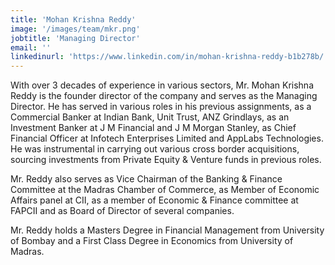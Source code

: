 ```yaml
---
title: 'Mohan Krishna Reddy'
image: '/images/team/mkr.png'
jobtitle: 'Managing Director'
email: ''
linkedinurl: 'https://www.linkedin.com/in/mohan-krishna-reddy-b1b278b/'
---
```


With over 3 decades of experience in various sectors, Mr. Mohan Krishna Reddy is the founder director of the company and serves as the Managing Director. He has served in various roles in his previous assignments, as a Commercial Banker at Indian Bank, Unit Trust, ANZ Grindlays, as an Investment Banker at J M Financial and J M Morgan Stanley, as Chief Financial Officer at Infotech Enterprises Limited and AppLabs Technologies. He was instrumental in carrying out various cross border acquisitions, sourcing investments from Private Equity & Venture funds in previous roles.

Mr. Reddy also serves as Vice Chairman of the Banking & Finance Committee at the Madras Chamber of Commerce, as Member of Economic Affairs panel at CII, as a member of Economic & Finance committee at FAPCII and as Board of Director of several companies.

Mr. Reddy holds a Masters Degree in Financial Management from University of Bombay and a First Class Degree in Economics from University of Madras.
